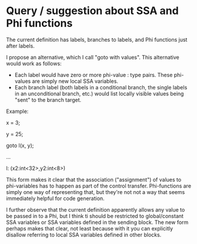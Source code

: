 # Query / suggestion about SSA and Phi functions

The current definition has labels, branches to labels, and Phi functions just after labels.

I propose an alternative, which I call "goto with values".  This alternative would work as follows:

* Each label would have zero or more phi-value : type pairs.  These phi-values are simply new local SSA variables.
* Each branch label (both labels in a conditional branch, the single labels in an unconditional branch, etc.) would list locally visible values being "sent" to the branch target.

Example:

x = 3;

y = 25;

goto l(x, y);

...

l: (x2:int<32>,y2:int<8>)

This form makes it clear that the association ("assignment") of values to phi-variables has to happen as part of the control transfer.  Phi-functions are simply one way of representing that, but they're not not a way that seems immediately helpful for code generation.

I further observe that the current definition apparently allows any value to be passed in to a Phi, but I think ti should be restricted to global/constant SSA variables or SSA variables defined in the sending block.  The new form perhaps makes that clear, not least because with it you can explicitly disallow referring to local SSA variables defined in other blocks.